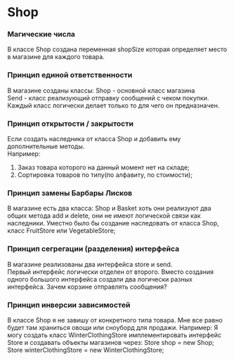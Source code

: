 # Shop

### Магические числа
В классе Shop создана переменная shopSize которая определяет место в магазине для каждого товара.

### Принцип единой ответственности  
В магазине созданы классы:
Shop - основной класс магазина  
Send - класс реализующий отправку сообщений с чеком покупки.
Каждый класс логически делает только то для чего он предназначен.

### Принцип открытости / закрытости 
Если создать наследника от класса Shop и добавить ему дополнительные методы.  
Например:  
1. Заказ товара которого на данный момент нет на складе;
2. Сортировка товаров по типу(по алфавиту, по стоимости);

### Принцип замены Барбары Лисков  
В магазине есть два класса:
Shop и Basket хоть они реализуют два общих метода add и delete, они не имеют логической связи как наследники.
Уместно было бы создание наследовать от класса Shop, класс FruitStore или VegetableStore;

### Принцип сегрегации (разделения) интерфейса
В магазине реализованы два интерфейса store и send.  
Первый интерфейс логически отделен от второго. Вместо создания одного большого интерфейса создали два логически разных интерфейса.
Зачем корзине отправлять сообщения?

### Принцип инверсии зависимостей
В классе Shop я не завишу от конкретного типа товара. Мне все равно будет там храниться овощи или сноуборд для продажи.
Например: 
Я могу создать класс WinterClothingStore имплементировать интерфейс Store и создавать объекты магазинов через:
Store shop = new Shop;
Store winterClothingStore = new WinterClothingStore;